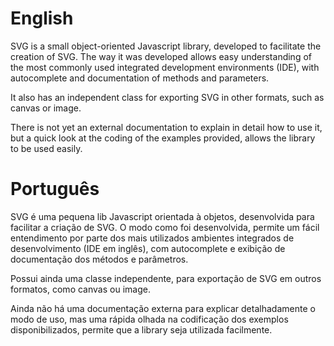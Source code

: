<h1>English</h1>
SVG is a small object-oriented Javascript library, developed to facilitate the creation of SVG.
The way it was developed allows easy understanding of the most commonly used integrated development environments (IDE), with autocomplete and documentation of methods and parameters.

It also has an independent class for exporting SVG in other formats, such as canvas or image.

There is not yet an external documentation to explain in detail how to use it, but a quick look at the coding of the examples provided, allows the library to be used easily.

<h1>Português</h1>
SVG é uma pequena lib Javascript orientada à objetos, desenvolvida para facilitar a criação de SVG. O modo como foi desenvolvida, permite um fácil entendimento por parte dos mais utilizados ambientes integrados de desenvolvimento (IDE em inglês), com autocomplete e exibição de documentação dos métodos e parâmetros.

Possui ainda uma classe independente, para exportação de SVG em outros formatos, como canvas ou image.

Ainda não há uma documentação externa para explicar detalhadamente o modo de uso, mas uma rápida olhada na codificação dos exemplos disponibilizados, permite que a library seja utilizada facilmente.